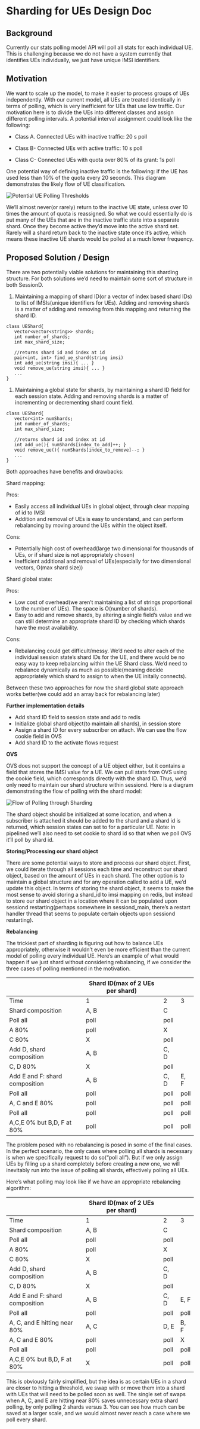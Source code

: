 # Sharding for UEs Design Doc

## **Background**

Currently our stats polling model API will poll all stats for each individual UE. This is challenging because we do not have a system currently that identifies UEs individually, we just have unique IMSI identifiers. 


## **Motivation**

We want to scale up the model, to make it easier to process groups of UEs independently. With our current model, all UEs are treated identically in terms of polling, which is very inefficient for UEs that use low traffic. Our motivation here is to divide the UEs into different classes and assign different polling intervals. A potential interval assignment could look like the following:

* Class A. Connected UEs with inactive traffic: 20 s poll

* Class B- Connected UEs with active traffic: 10 s poll

* Class C- Connected UEs with quota over 80% of its grant: 1s poll

 One potential way of defining inactive traffic is the following: if the UE has used less than 10% of the quota every 20 seconds. This diagram demonstrates the likely flow of UE classification.

![Potential UE Polling Thresholds](ue_traffic.png)

We’ll almost never(or rarely) return to the inactive UE state, unless over 10 times the amount of quota is reassigned. So what we could essentially do is put many of the UEs that are in the inactive traffic state into a separate shard. Once they become active they’d move into the active shard set. Rarely will a shard return back to the inactive state once it’s active, which means these inactive UE shards would be polled at a much lower frequency. 



## **Proposed Solution / Design**

There are two potentially viable solutions for maintaining this sharding structure. For both solutions we’d need to maintain some sort of structure in both SessionD.

1. Maintaining a mapping of shard ID(or a vector of index based shard IDs) to list of IMSIs(unique identifiers for UEs). Adding and removing shards is a matter of adding and removing from this mapping and returning the shard ID.

```
class UEShard{
   vector<vector<string>> shards;
   int number_of_shards;
   int max_shard_size;
   
   //returns shard id and index at id
   pair<int, int> find_ue_shard(string imsi)
   int add_ue(string imsi){ ... }
   void remove_ue(string imsi){ ... }
   ...
}
```

1. Maintaining a global state for shards, by maintaining a shard ID field for each session state. Adding and removing shards is a matter of incrementing or decrementing shard count field.

```
class UEShard{
   vector<int> numShards;
   int number_of_shards;
   int max_shard_size;
   
   //returns shard id and index at id
   int add_ue(){ numShards[index_to_add]++; }
   void remove_ue(){ numShards[index_to_remove]--; }
   ...
}
```


Both approaches have benefits and drawbacks:

Shard mapping:

Pros:

* Easily access all individual UEs in global object, through clear mapping of id to IMSI
* Addition and removal of UEs is easy to understand, and can perform rebalancing by  moving around the UEs within the object itself.

Cons:

* Potentially high cost of overhead(large two dimensional for thousands of UEs, or if shard size is not appropriately chosen)
* Inefficient additional and removal of UEs(especially for two dimensional vectors, O(max shard size))


Shard global state:

Pros:

* Low cost of overhead(we aren’t maintaining a list of strings proportional to the number of UEs). The space is O(number of shards). 
* Easy to add and remove shards, by altering a single field’s value and we can still determine an appropriate shard ID by checking which shards have the most availability.

Cons:

* Rebalancing could get difficult/messy. We’d need to alter each of the individual session state’s shard IDs for the UE, and there would be no easy way to keep rebalancing within the UE Shard class. We’d need to rebalance dynamically as much as possible(meaning decide appropriately which shard to assign to when the UE initally connects).


Between these two approaches for now the shard global state approach works better(we could add an array back for rebalancing later)

**Further implementation details**

* Add shard ID field to session state and add to redis
* Initialize global shard object(to maintain all shards), in session store
* Assign a shard ID for every subscriber on attach. We can use the flow cookie field in OVS
* Add shard ID to the activate flows request


**OVS**

OVS does not support the concept of a UE object either, but it contains a field that stores the IMSI value for a UE. We can pull stats from OVS using the cookie field, which corresponds directly with the shard ID. Thus, we’d only need to maintain our shard structure within sessiond. Here is a diagram demonstrating the flow of polling with the shard model:

![Flow of Polling through Sharding](shard_flow.png)


The shard object should be initialized at some location, and when a subscriber is attached it should be added to the shard and a shard id is returned, which session states can set to for a particular UE. 
Note: in pipelined we’ll also need to set cookie to shard id so that when we poll OVS it’ll poll by shard id.

**Storing/Processing our shard object**

There are some potential ways to store and process our shard object. First, we could iterate through all sessions each time and reconstruct our shard object, based on the amount of UEs in each shard. The other option is to maintain a global structure and for any operation called to add a UE, we’d update this object. In terms of storing the shard object, it seems to make the most sense to avoid storing a shard_id to imsi mapping on redis, but instead to store our shard object in a location where it can be populated upon sessiond restarting(perhaps somewhere in sessiond_main, there’s a restart handler thread that seems to populate certain objects upon sessiond restarting). 

**Rebalancing**

The trickiest part of sharding is figuring out how to balance UEs appropriately, otherwise it wouldn’t even be more efficient than the current model of polling every individual UE. Here’s an example of what would happen if we just shard without considering rebalancing, if we consider the three cases of polling mentioned in the motivation.


|	|Shard ID(max of 2 UEs per shard)	|	|	|
|---	|---	|---	|---	|
|Time	|1	|2	|3	|
|Shard composition	|A, B	|C	|	|
|Poll all	|poll	|poll	|	|
|A 80%	|poll	|X	|	|
|C 80%	|X	|poll	|	|
|Add D, shard composition	|A, B	|C, D	|	|
|C, D 80%	|X	|poll	|	|
|Add E and F: shard composition	|A, B	|C, D	|E, F	|
|Poll all	|poll	|poll	|poll	|
|A, C and E 80%	|poll	|poll	|poll	|
|Poll all	|poll	|poll	|poll	|
|A,C,E 0% but B,D, F at 80%	|poll	|poll	|poll	|

The problem posed with no rebalancing is posed in some of the final cases. In the perfect scenario, the only cases where polling all shards is necessary is when we specifically request to do so(“poll all”). But if we only assign UEs by filling up a shard completely before creating a new one, we will inevitably run into the issue of polling all shards, effectively polling all UEs. 

Here’s what polling may look like if we have an appropriate rebalancing algorithm:


|	|Shard ID(max of 2 UEs per shard)	|	|	|
|---	|---	|---	|---	|
|Time	|1	|2	|3	|
|Shard composition	|A, B	|C	|	|
|Poll all	|poll	|poll	|	|
|A 80%	|poll	|X	|	|
|C 80%	|X	|poll	|	|
|Add D, shard composition	|A, B	|C, D	|	|
|C, D 80%	|X	|poll	|	|
|Add E and F: shard composition	|A, B	|C, D	|E, F	|
|Poll all	|poll	|poll	|poll	|
|A, C, and E hitting near 80%	|A, C	|D, E	|B, F	|
|A, C and E 80%	|poll	|poll	|X	|
|Poll all	|poll	|poll	|poll	|
|A,C,E 0% but B,D, F at 80%	|X	|poll	|poll	|

This is obviously fairly simplified, but the idea is as certain UEs in a shard are closer to hitting a threshold, we swap with or move them into a shard with UEs that will need to be polled soon as well. The single set of swaps when A, C, and E are hitting near 80% saves unnecessary extra shard polling, by only polling 2 shards versus 3. You can see how much can be saved at a larger scale, and we would almost never reach a case where we poll every shard.


